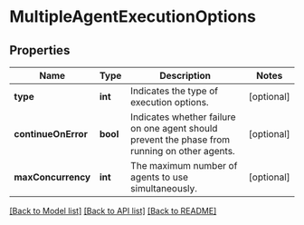 # MultipleAgentExecutionOptions

## Properties
Name | Type | Description | Notes
------------ | ------------- | ------------- | -------------
**type** | **int** | Indicates the type of execution options. | [optional] 
**continueOnError** | **bool** | Indicates whether failure on one agent should prevent the phase from running on other agents. | [optional] 
**maxConcurrency** | **int** | The maximum number of agents to use simultaneously. | [optional] 

[[Back to Model list]](../README.md#documentation-for-models) [[Back to API list]](../README.md#documentation-for-api-endpoints) [[Back to README]](../README.md)


